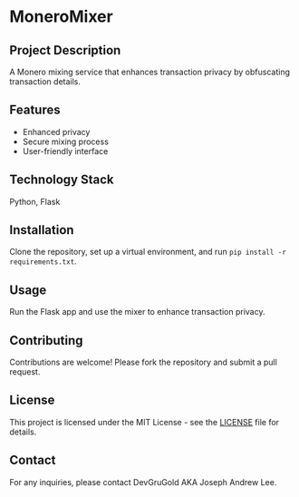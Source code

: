 
# MoneroMixer

## Project Description
A Monero mixing service that enhances transaction privacy by obfuscating transaction details.

## Features
- Enhanced privacy
- Secure mixing process
- User-friendly interface

## Technology Stack
Python, Flask

## Installation
Clone the repository, set up a virtual environment, and run `pip install -r requirements.txt`.

## Usage
Run the Flask app and use the mixer to enhance transaction privacy.

## Contributing
Contributions are welcome! Please fork the repository and submit a pull request.

## License
This project is licensed under the MIT License - see the [LICENSE](LICENSE) file for details.

## Contact
For any inquiries, please contact DevGruGold AKA Joseph Andrew Lee.
